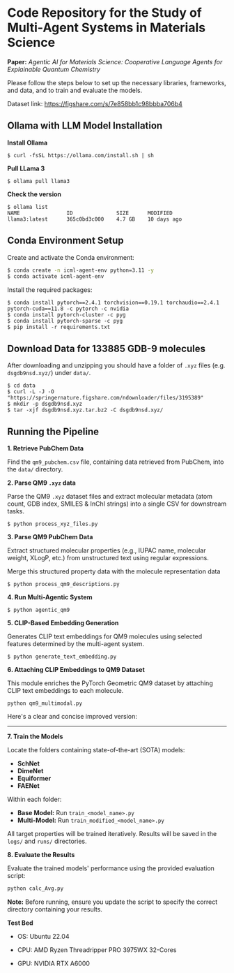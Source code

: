 # Code Repository for the Study of Multi-Agent Systems in Materials Science

**Paper:** *Agentic AI for Materials Science: Cooperative Language Agents for Explainable Quantum Chemistry*

Please follow the steps below to set up the necessary libraries, frameworks, and data, and to train and evaluate the models.

Dataset link: https://figshare.com/s/7e858bb1c98bbba706b4

## Ollama with LLM Model Installation

**Install Ollama**

```$ curl -fsSL https://ollama.com/install.sh | sh```

**Pull LLama 3**

```$ ollama pull llama3```

**Check the version**
```
$ ollama list
NAME               ID              SIZE      MODIFIED   
llama3:latest      365c0bd3c000    4.7 GB    10 days ago    
```

## Conda Environment Setup

Create and activate the Conda environment:

```bash
$ conda create -n icml-agent-env python=3.11 -y
$ conda activate icml-agent-env
```

Install the required packages:

```
$ conda install pytorch==2.4.1 torchvision==0.19.1 torchaudio==2.4.1 pytorch-cuda==11.8 -c pytorch -c nvidia
$ conda install pytorch-cluster -c pyg
$ conda install pytorch-sparse -c pyg
$ pip install -r requirements.txt
```

## Download Data for 133885 GDB-9 molecules

After downloading and unzipping you should have a folder of `.xyz` files (e.g. `dsgdb9nsd.xyz/`) under `data/`.

```
$ cd data
$ curl -L -J -O "https://springernature.figshare.com/ndownloader/files/3195389"
$ mkdir -p dsgdb9nsd.xyz
$ tar -xjf dsgdb9nsd.xyz.tar.bz2 -C dsgdb9nsd.xyz/
```


## Running the Pipeline

**1. Retrieve PubChem Data**

Find the `qm9_pubchem.csv` file, containing data retrieved from PubChem, into the `data/` directory.


**2. Parse QM9 `.xyz` data**

Parse the QM9 `.xyz` dataset files and extract molecular metadata (atom count, GDB index, SMILES & InChI strings) into a single CSV for downstream tasks.
```
$ python process_xyz_files.py
```

**3. Parse QM9 PubChem Data**

Extract structured molecular properties (e.g., IUPAC name, molecular weight, XLogP, etc.) from unstructured text using regular expressions.

Merge this structured property data with the molecule representation data 

```
$ python process_qm9_descriptions.py
```

**4. Run Multi-Agentic System**
```
$ python agentic_qm9
```

**5. CLIP-Based Embedding Generation**

Generates CLIP text embeddings for QM9 molecules using selected features determined by the multi-agent system.

```
$ python generate_text_embedding.py
```

**6. Attaching CLIP Embeddings to QM9 Dataset**

This module enriches the PyTorch Geometric QM9 dataset by attaching CLIP text embeddings to each molecule.

```
python qm9_multimodal.py
```

Here's a clear and concise improved version:

---

**7. Train the Models**

Locate the folders containing state-of-the-art (SOTA) models:

* **SchNet**
* **DimeNet**
* **Equiformer**
* **FAENet**

Within each folder:

* **Base Model:** Run `train_<model_name>.py`
* **Multi-Model:** Run `train_modified_<model_name>.py`

All target properties will be trained iteratively. Results will be saved in the `logs/` and `runs/` directories.

**8. Evaluate the Results**

Evaluate the trained models' performance using the provided evaluation script:

```bash
python calc_Avg.py
```

**Note:** Before running, ensure you update the script to specify the correct directory containing your results.


**Test Bed**
* OS: Ubuntu 22.04

* CPU: AMD Ryzen Threadripper PRO 3975WX 32-Cores

* GPU: NVIDIA RTX A6000